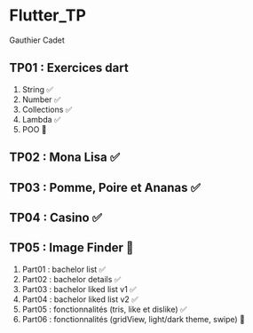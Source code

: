 # Flutter_TP

Gauthier Cadet

## TP01 : Exercices dart
1. String ✅
2. Number ✅
3. Collections ✅
4. Lambda ✅
5. POO 🔄️

## TP02 : Mona Lisa ✅

## TP03 : Pomme, Poire et Ananas ✅

## TP04 : Casino ✅

## TP05 : Image Finder 🔄️
1. Part01 : bachelor list ✅
2. Part02 : bachelor details ✅
3. Part03 : bachelor liked list v1 ✅
4. Part04 : bachelor liked list v2 ✅
5. Part05 : fonctionnalités (tris, like et dislike) ✅
6. Part06 : fonctionnalités (gridView, light/dark theme, swipe) 🔄️

